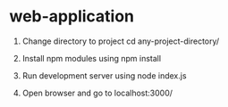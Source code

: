 # web-application

1. Change directory to project
cd any-project-directory/

2. Install npm modules using
npm install

3. Run development server using
node index.js

4. Open browser and go to localhost:3000/